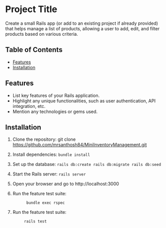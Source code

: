 # Project Title

Create a small Rails app (or add to an existing project if already provided) that helps manage a list of products, allowing a user to add, edit, and filter products based on various criteria.

## Table of Contents

- [Features](#features)
- [Installation](#installation)

## Features

- List key features of your Rails application.
- Highlight any unique functionalities, such as user authentication, API integration, etc.
- Mention any technologies or gems used.

## Installation

1. Clone the repository:
   git clone https://github.com/mrsanthosh84/MiniInventoryManagement.git

2. Install dependencies:
         ```
         bundle install
         ```

4. Set up the database:
         ```
         rails db:create
         rails db:migrate
         rails db:seed
         ```

6. Start the Rails server:
         ```
         rails server
         ```

8. Open your browser and go to http://localhost:3000

9. Run the feature test suite:
   ```
         bundle exec rspec
   ```

11. Run the feature test suite:
    ```
         rails test
    ```
